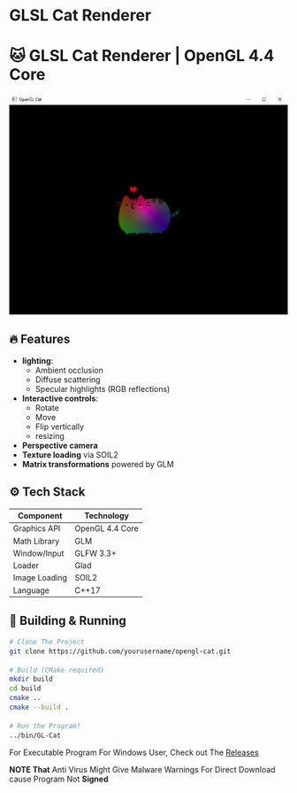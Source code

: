 # GLSL Cat Renderer

# 🐱 GLSL Cat Renderer | OpenGL 4.4 Core

![Cat Render](preview.png)

## 🔥 Features
- **lighting**: 
  - Ambient occlusion
  - Diffuse scattering
  - Specular highlights (RGB reflections)
- **Interactive controls**:
  - Rotate
  - Move
  - Flip vertically
  - resizing
- **Perspective camera**
- **Texture loading** via SOIL2
- **Matrix transformations** powered by GLM

## ⚙️ Tech Stack
| Component       | Technology     |
|-----------------|----------------|
| Graphics API    | OpenGL 4.4 Core|
| Math Library    | GLM            |
| Window/Input    | GLFW 3.3+      |
| Loader          | Glad           |
| Image Loading   | SOIL2          |
| Language        | C++17          |

## 🚀 Building & Running
```bash
# Clone The Project
git clone https://github.com/yourusername/opengl-cat.git

# Build (CMake required)
mkdir build
cd build
cmake ..
cmake --build .

# Run the Program!
../bin/GL-Cat
```
For Executable Program For Windows User, Check out The [Releases](https://github.com/SalaxDev/GL4-Cat/releases)

**NOTE That** Anti Virus Might Give Malware Warnings For Direct Download cause Program Not **Signed**
